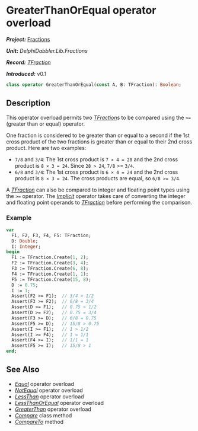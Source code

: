 # GreaterThanOrEqual operator overload

***Project:*** [Fractions](../API.md)

***Unit:*** _DelphiDabbler.Lib.Fractions_

***Record:*** [_TFraction_](./TFraction.md)

***Introduced:*** v0.1

```pascal
class operator GreaterThanOrEqual(const A, B: TFraction): Boolean;
```

## Description

This operator overload permits two [_TFraction_](./TFraction.md)s to be compared using the `>=` (greater than or equal) operator.

One fraction is considered to be greater than or equal to a second if the 1st cross product of the two fractions is greater than or equal to their 2nd cross product. Here are two examples:

* `7/8` and `3/4`: The 1st cross product is `7 × 4 = 28` and the 2nd cross product is `8 × 3 = 24`. Since `28 > 24`, `7/8` >= `3/4`.
* `6/8` and `3/4`: The 1st cross product is `6 × 4 = 24` and the 2nd cross product is `8 × 3 = 24`. The cross products are equal, so `6/8 >= 3/4`.

A [_TFraction_](./TFraction.md) can also be compared to integer and floating point types using the `>=` operator. The [_Implicit_](./TFraction-Implicit.md) operator takes care of converting the integer and floating point operands to [_TFraction_](./TFraction.md) before performing the comparison.

### Example

```pascal
var
  F1, F2, F3, F4, F5: TFraction;
  D: Double;
  I: Integer;
begin
  F1 := TFraction.Create(1, 2);
  F2 := TFraction.Create(3, 4);
  F3 := TFraction.Create(6, 8);
  F4 := TFraction.Create(1, 1);
  F5 := TFraction.Create(15, 8);
  D := 0.75;
  I := 1;
  Assert(F2 >= F1);  // 3/4 > 1/2
  Assert(F3 >= F2);  // 6/8 = 3/4
  Assert(D >= F1);   // 0.75 > 1/2
  Assert(D >= F2);   // 0.75 = 3/4
  Assert(F3 >= D);   // 6/8 = 0.75
  Assert(F5 >= D);   // 15/8 > 0.75
  Assert(I >= F1);   // 1 > 1/2
  Assert(I >= F4);   // 1 = 1/1
  Assert(F4 >= I);   // 1/1 = 1
  Assert(F5 >= I);   // 15/8 > 1
end;
```

## See Also

* [_Equal_](./TFraction-Equal.md) operator overload
* [_NotEqual_](./TFraction-NotEqual.md) operator overload
* [_LessThan_](./TFraction-LessThan.md) operator overload
* [_LessThanOrEqual_](./TFraction-LessThanOrEqual.md) operator overload
* [_GreaterThan_](./TFraction-GreaterThan.md) operator overload
* [_Compare_](./TFraction-Compare.md) class method
* [_CompareTo_](./TFraction-CompareTo.md) method
